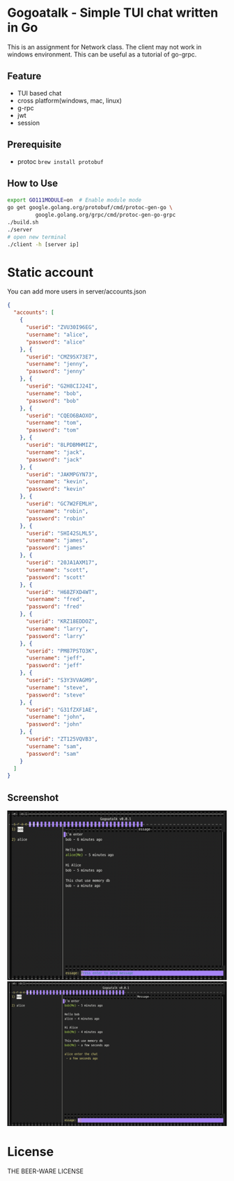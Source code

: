 # Gogoatalk - Simple TUI chat written in Go
This is an assignment for Network class.
The client may not work in windows environment.
This can be useful as a tutorial of go-grpc.

## Feature
- TUI based chat
- cross platform(windows, mac, linux)
- g-rpc
- jwt
- session

## Prerequisite
* protoc `brew install protobuf`

## How to Use
```sh
export GO111MODULE=on  # Enable module mode
go get google.golang.org/protobuf/cmd/protoc-gen-go \
         google.golang.org/grpc/cmd/protoc-gen-go-grpc
./build.sh
./server
# open new terminal
./client -h [server ip]
```

# Static account
You can add more users in server/accounts.json
```json
{
  "accounts": [
    {
      "userid": "ZVU30I96EG",
      "username": "alice",
      "password": "alice"
    }, {
      "userid": "CMZ95X73E7",
      "username": "jenny",
      "password": "jenny"
    }, {
      "userid": "G2H8CIJ24I",
      "username": "bob",
      "password": "bob"
    }, {
      "userid": "CQEO6BAOXO",
      "username": "tom",
      "password": "tom"
    }, {
      "userid": "8LPDBMHMIZ",
      "username": "jack",
      "password": "jack"
    }, {
      "userid": "JAKMPGYN73",
      "username": "kevin",
      "password": "kevin"
    }, {
      "userid": "GC7W2FEMLH",
      "username": "robin",
      "password": "robin"
    }, {
      "userid": "SHI42SLML5",
      "username": "james",
      "password": "james"
    }, {
      "userid": "20JA1AXM17",
      "username": "scott",
      "password": "scott"
    }, {
      "userid": "H68ZFXD4WT",
      "username": "fred",
      "password": "fred"
    }, {
      "userid": "KRZ18EDDOZ",
      "username": "larry",
      "password": "larry"
    }, {
      "userid": "PM87PSTO3K",
      "username": "jeff",
      "password": "jeff"
    }, {
      "userid": "S3Y3VVAGM9",
      "username": "steve",
      "password": "steve"
    }, {
      "userid": "G31fZXF1AE",
      "username": "john",
      "password": "john"
    }, {
      "userid": "ZT125VQVB3",
      "username": "sam",
      "password": "sam"
    }
  ]
}
```


## Screenshot
![](img/alice.png)
![](img/bob.png)


# License
THE BEER-WARE LICENSE
